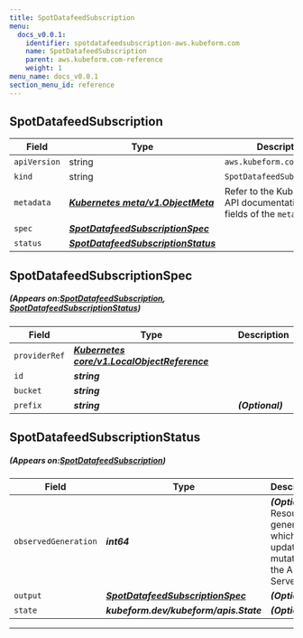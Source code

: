 ```yaml
---
title: SpotDatafeedSubscription
menu:
  docs_v0.0.1:
    identifier: spotdatafeedsubscription-aws.kubeform.com
    name: SpotDatafeedSubscription
    parent: aws.kubeform.com-reference
    weight: 1
menu_name: docs_v0.0.1
section_menu_id: reference
---
```


## SpotDatafeedSubscription
| Field | Type | Description |
| ------ | ----- | ----------- |
| `apiVersion` | string | `aws.kubeform.com/v1alpha1` |
|    `kind` | string | `SpotDatafeedSubscription` |
| `metadata` | ***[Kubernetes meta/v1.ObjectMeta](https://kubernetes.io/docs/reference/generated/kubernetes-api/v1.13/#objectmeta-v1-meta)***|Refer to the Kubernetes API documentation for the fields of the `metadata` field.|
| `spec` | ***[SpotDatafeedSubscriptionSpec](#SpotDatafeedSubscriptionSpec)***||
| `status` | ***[SpotDatafeedSubscriptionStatus](#SpotDatafeedSubscriptionStatus)***||
## SpotDatafeedSubscriptionSpec
##### (Appears on:[SpotDatafeedSubscription](#SpotDatafeedSubscription), [SpotDatafeedSubscriptionStatus](#SpotDatafeedSubscriptionStatus))
| Field | Type | Description |
| ------ | ----- | ----------- |
| `providerRef` | ***[Kubernetes core/v1.LocalObjectReference](https://kubernetes.io/docs/reference/generated/kubernetes-api/v1.13/#localobjectreference-v1-core)***||
| `id` | ***string***||
| `bucket` | ***string***||
| `prefix` | ***string***| ***(Optional)*** |
## SpotDatafeedSubscriptionStatus
##### (Appears on:[SpotDatafeedSubscription](#SpotDatafeedSubscription))
| Field | Type | Description |
| ------ | ----- | ----------- |
| `observedGeneration` | ***int64***| ***(Optional)*** Resource generation, which is updated on mutation by the API Server.|
| `output` | ***[SpotDatafeedSubscriptionSpec](#SpotDatafeedSubscriptionSpec)***| ***(Optional)*** |
| `state` | ***kubeform.dev/kubeform/apis.State***| ***(Optional)*** |
---
